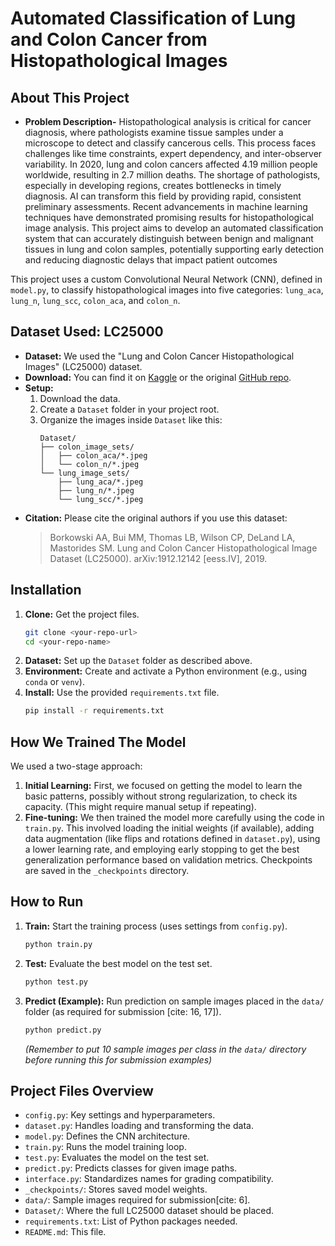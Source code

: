 # Automated Classification of Lung and Colon Cancer from Histopathological Images

## About This Project

* **Problem Description-**
Histopathological analysis is critical for cancer diagnosis, where pathologists examine tissue samples under a microscope to detect and classify cancerous cells. This process faces challenges like time constraints, expert dependency, and inter-observer variability. In 2020, lung and colon cancers affected 4.19 million people worldwide, resulting in 2.7 million deaths. The shortage of pathologists, especially in developing regions, creates bottlenecks in timely diagnosis.
AI can transform this field by providing rapid, consistent preliminary assessments. Recent advancements in machine learning techniques have demonstrated promising results for histopathological image analysis. This project aims to develop an automated classification system that can accurately distinguish between benign and malignant tissues in lung and colon samples, potentially supporting early detection and reducing diagnostic delays that impact patient outcomes


This project uses a custom Convolutional Neural Network (CNN), defined in `model.py`, to classify histopathological images into five categories: `lung_aca`, `lung_n`, `lung_scc`, `colon_aca`, and `colon_n`.

## Dataset Used: LC25000

* **Dataset:** We used the "Lung and Colon Cancer Histopathological Images" (LC25000) dataset.
* **Download:** You can find it on [Kaggle](https://www.kaggle.com/datasets/andrewmvd/lung-and-colon-cancer-histopathological-images) or the original [GitHub repo](https://github.com/tampapath/lung_colon_image_set).
* **Setup:**
    1.  Download the data.
    2.  Create a `Dataset` folder in your project root.
    3.  Organize the images inside `Dataset` like this:
        ```
        Dataset/
        ├── colon_image_sets/
        │   ├── colon_aca/*.jpeg
        │   └── colon_n/*.jpeg
        └── lung_image_sets/
            ├── lung_aca/*.jpeg
            ├── lung_n/*.jpeg
            └── lung_scc/*.jpeg
        ```
* **Citation:** Please cite the original authors if you use this dataset:
    > Borkowski AA, Bui MM, Thomas LB, Wilson CP, DeLand LA, Mastorides SM. Lung and Colon Cancer Histopathological Image Dataset (LC25000). arXiv:1912.12142 \[eess.IV], 2019.

## Installation

1.  **Clone:** Get the project files.
    ```bash
    git clone <your-repo-url>
    cd <your-repo-name>
    ```
2.  **Dataset:** Set up the `Dataset` folder as described above.
3.  **Environment:** Create and activate a Python environment (e.g., using `conda` or `venv`).
4.  **Install:** Use the provided `requirements.txt` file.
    ```bash
    pip install -r requirements.txt
    ```

## How We Trained The Model

We used a two-stage approach:

1.  **Initial Learning:** First, we focused on getting the model to learn the basic patterns, possibly without strong regularization, to check its capacity. (This might require manual setup if repeating).
2.  **Fine-tuning:** We then trained the model more carefully using the code in `train.py`. This involved loading the initial weights (if available), adding data augmentation (like flips and rotations defined in `dataset.py`), using a lower learning rate, and employing early stopping to get the best generalization performance based on validation metrics. Checkpoints are saved in the `_checkpoints` directory.

## How to Run

1.  **Train:** Start the training process (uses settings from `config.py`).
    ```bash
    python train.py
    ```
2.  **Test:** Evaluate the best model on the test set.
    ```bash
    python test.py
    ```
3.  **Predict (Example):** Run prediction on sample images placed in the `data/` folder (as required for submission [cite: 16, 17]).
    ```bash
    python predict.py
    ```
    *(Remember to put 10 sample images per class in the `data/` directory before running this for submission examples)*

## Project Files Overview

* `config.py`: Key settings and hyperparameters.
* `dataset.py`: Handles loading and transforming the data.
* `model.py`: Defines the CNN architecture.
* `train.py`: Runs the model training loop.
* `test.py`: Evaluates the model on the test set.
* `predict.py`: Predicts classes for given image paths.
* `interface.py`: Standardizes names for grading compatibility.
* `_checkpoints/`: Stores saved model weights.
* `data/`: Sample images required for submission[cite: 6].
* `Dataset/`: Where the full LC25000 dataset should be placed.
* `requirements.txt`: List of Python packages needed.
* `README.md`: This file.